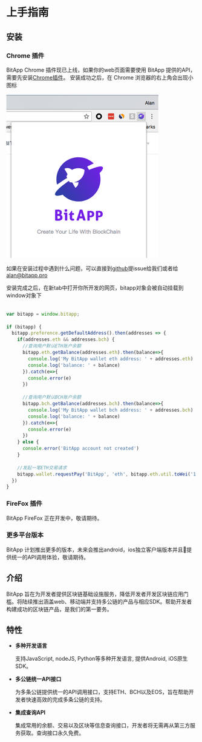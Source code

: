# 上手指南

## 安装

### Chrome 插件

BitApp Chrome 插件现已上线，如果你的web页面需要使用 BitApp 提供的API，需要先安装[Chrome插件](http://developer.bitapp.net)。
安装成功之后，在 Chrome 浏览器的右上角会出现小图标

![安装成功](./install-success.png)

如果在安装过程中遇到什么问题，可以直接到[github](https://github.com/bitapp)提issue给我们或者给 [alan@bitapp.pro](mailto:alan@bitapp.pro)

安装完成之后，在新tab中打开你所开发的网页，bitapp对象会被自动挂载到window对象下

```js

var bitapp = window.bitapp;

if (bitapp) {
  bitapp.preference.getDefaultAddress().then(addresses => {
    if(addresses.eth && addresses.bch) {
      //查询用户默认ETH账户余额
      bitapp.eth.getBalance(addresses.eth).then(balance=>{
        console.log('My BitApp wallet eth address: ' + addresses.eth)
        console.log('balance: ' + balance)
      }).catch(e=>{
        console.error(e)
      })

      //查询用户默认BCH账户余额
      bitapp.bch.getBalance(addresses.bch).then(balance=>{
        console.log('My BitApp wallet bch address: ' + addresses.bch)
        console.log('balance: ' + balance)
      }).catch(e=>{
        console.error(e)
      })
    } else {
      console.error('BitApp account not created')
    }

    //发起一笔ETH交易请求
    bitapp.wallet.requestPay('BitApp', 'eth', bitapp.eth.util.toWei('1', 'ether'), bitapp.eth.util.toWei('3', 'gwei'), '0x1e5776c667e1EB857726D96e63e524f9f3479Df2', '', 'BitApp转账示例')
  })
}

```

### FireFox 插件

BitApp FireFox 正在开发中，敬请期待。

### 更多平台版本

BitApp 计划推出更多的版本，未来会推出android，ios独立客户端版本并且提供统一的API调用体验，敬请期待。

## 介绍

BitApp 旨在为开发者提供区块链基础设施服务，降低开发者开发区块链应用门槛。将陆续推出涵盖web、移动端并支持多公链的产品与相应SDK。帮助开发者构建成功的区块链产品，是我们的第一要务。

## 特性

- **多种开发语言**

  支持JavaScript, nodeJS, Python等多种开发语言, 提供Android, iOS原生SDK。

- **多公链统一API接口**

  为多条公链提供统一的API调用接口，支持ETH、BCH以及EOS，旨在帮助开发者快速高效的完成多条公链的支持。

- **集成查询API**

  集成常用的余额、交易以及区块等信息查询接口，开发者将无需再从第三方服务获取。查询接口永久免费。
